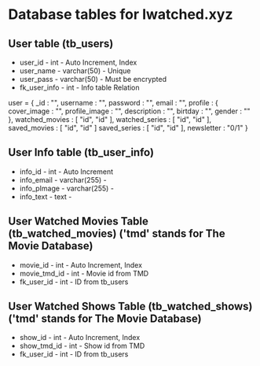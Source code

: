 # Database tables for Iwatched.xyz

## User table (tb_users)
 - user_id      - int           - Auto Increment, Index
 - user_name    - varchar(50)   - Unique
 - user_pass    - varchar(50)   - Must be encrypted
 - fk_user_info - int           - Info table Relation


user = {
    _id         : "",
    username    : "",
    password    : "",
    email       : "",
    profile     : {
                    cover_image     : "",
                    profile_image   : "",
                    description     : "",
                    birtday         : "",
                    gender          : ""
    },
    watched_movies : [
        "id",
        "id"
    ],
    watched_series : [
        "id",
        "id"
    ],
    saved_movies : [
        "id",
        "id"
    ]
    saved_series : [
        "id",
        "id"
    ],
    newsletter  : "0/1"
}

## User Info table (tb_user_info)
 - info_id      - int           - Auto Increment
 - info_email   - varchar(255)  -
 - info_pImage  - varchar(255)  -
 - info_text    - text          -

## User Watched Movies Table (tb_watched_movies) ('tmd' stands for The Movie Database)
 - movie_id     - int   - Auto Increment, Index
 - movie_tmd_id - int   - Movie id from TMD
 - fk_user_id   - int   - ID from tb_users

## User Watched Shows Table (tb_watched_shows) ('tmd' stands for The Movie Database)
 - show_id      - int   - Auto Increment, Index
 - show_tmd_id  - int   - Show id from TMD
 - fk_user_id   - int   - ID from tb_users